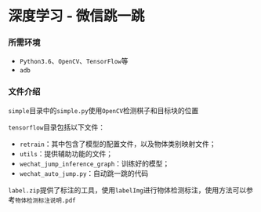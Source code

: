 # 深度学习 - 微信跳一跳

### 所需环境

- `Python3.6`、`OpenCV`、`TensorFlow`等
- `adb`

### 文件介绍

`simple`目录中的`simple.py`使用`OpenCV`检测棋子和目标块的位置
 
`tensorflow`目录包括以下文件：

- `retrain`：其中包含了模型的配置文件，以及物体类别映射文件；
- `utils`：提供辅助功能的文件；
- `wechat_jump_inference_graph`：训练好的模型；
- `wechat_auto_jump.py`：自动跳一跳的代码

`label.zip`提供了标注的工具，使用`labelImg`进行物体检测标注，使用方法可以参考`物体检测标注说明.pdf`
